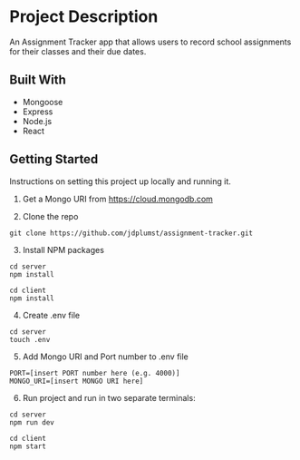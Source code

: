 # Project Description

An Assignment Tracker app that allows users to record school assignments for their classes and their due dates.

## Built With

* Mongoose
* Express
* Node.js
* React

## Getting Started

Instructions on setting this project up locally and running it.

1. Get a Mongo URI from https://cloud.mongodb.com

2. Clone the repo

```
git clone https://github.com/jdplumst/assignment-tracker.git
```

3. Install NPM packages
```
cd server
npm install
```
```
cd client
npm install
```

4. Create .env file

```
cd server
touch .env
```

5. Add Mongo URI and Port number to .env file

```
PORT=[insert PORT number here (e.g. 4000)]
MONGO_URI=[insert MONGO URI here]
```

6. Run project and run in two separate terminals:

```
cd server
npm run dev
```
```
cd client
npm start
```